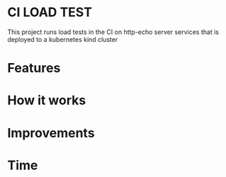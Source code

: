 # CI LOAD TEST
This project runs load tests in the CI on http-echo server services that is deployed to a kubernetes kind cluster

# Features

# How it works

# Improvements

# Time